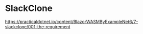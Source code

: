 # SlackClone
https://practicaldotnet.io/content/BlazorWASMByExampleNet6/7-slackclone/001-the-requirement
